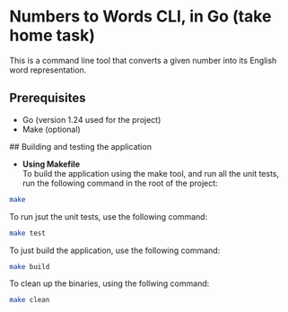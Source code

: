 # Numbers to Words CLI, in Go (take home task)

This is a command line tool that converts a given number into its English word representation.

## Prerequisites

- Go (version 1.24 used for the project)
- Make (optional)

## Building and testing the application

- **Using Makefile** <br>
To build the application using the make tool, and run all the unit tests, run the following command in the root of the project:

```sh
make
```

To run jsut the unit tests, use the following command:

```sh
make test
```

To just build the application, use the following command:

```sh
make build
```

To clean up the binaries, using the follwing command:

```sh
make clean
```